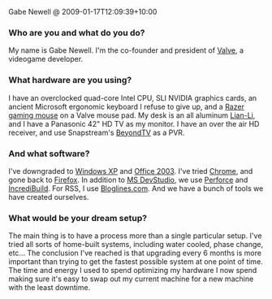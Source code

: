 Gabe Newell @ 2009-01-17T12:09:39+10:00

### Who are you and what do you do?

My name is Gabe Newell. I'm the co-founder and president of [Valve](http://www.valvesoftware.com/ "They made a little game called 'Half Life'.'"), a videogame developer.

### What hardware are you using?

I have an overclocked quad-core Intel CPU, SLI NVIDIA graphics cards, an ancient Microsoft ergonomic keyboard I refuse to give up, and a [Razer gaming mouse](http://www2.razerzone.com/MouseGuide/index.html "Razer make gaming peripherals.") on a Valve mouse pad. My desk is an all aluminum [Lian-Li][oa-desk], and I have a Panasonic 42" HD TV as my monitor. I have an over the air HD receiver, and use Snapstream's [BeyondTV][beyond-tv] as a PVR.

### And what software?

I've downgraded to [Windows XP][windows-xp] and [Office 2003][office]. I've tried [Chrome][], and gone back to [Firefox][]. In addition to [MS DevStudio][visual-studio], we use [Perforce][] and [IncrediBuild][]. For RSS, I use [Bloglines.com][bloglines]. And we have a bunch of tools we have created ourselves.

### What would be your dream setup?

The main thing is to have a process more than a single particular setup. I've tried all sorts of home-built systems, including water cooled, phase change, etc... The conclusion I've reached is that upgrading every 6 months is more important than trying to get the fastest possible system at one point of time. The time and energy I used to spend optimizing my hardware I now spend making sure it's easy to swap out my current machine for a new machine with the least downtime.

[oa-desk]: http://lian-li.com/v2/en/product/product03.php?cl_index=4&amp;amp;sc_index=21 "A line of aluminium desks."
[beyond-tv]: http://snapstream.com/products/beyondtv/ "Software for recording and watching TV."
[windows-xp]: http://microsoft.com/windows/windows-xp/ "An operating system for x86 computers."
[office]: http://office.microsoft.com/ "The infamous software package."
[chrome]: http://google.com/chrome "A WebKit-based browser, where each tab runs in its own thread."
[firefox]: http://mozilla.com/firefox/ "The very popular open source web browser."
[visual-studio]: http://msdn.microsoft.com/en-us/vstudio/default.aspx "A Windows development environment."
[perforce]: http://perforce.com/perforce/products.html "A software configuration and deploy suite."
[incredibuild]: http://xoreax.com/ "A grid computing software package."
[bloglines]: http://bloglines.com/ "A web-based feed reader."
